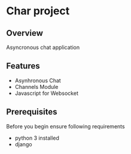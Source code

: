 # Char project
## Overview
Asyncronous chat application
## Features
<ul>
  <li>Asynhronous Chat</li>
  <li>Channels Module</li>
  <li>Javascript for Websocket</li>
</ul>


## Prerequisites

Before you begin ensure following requirements
<ul>
  <li>python 3 installed</li>
  <li>django</li>
</ul>
